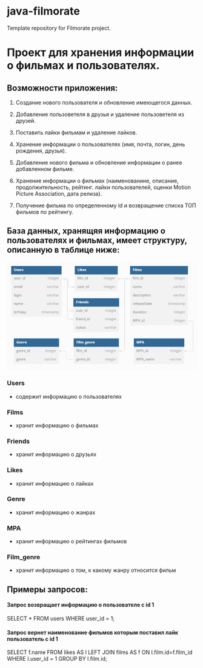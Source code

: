 # java-filmorate
Template repository for Filmorate project.

# Проект для хранения информации о фильмах и пользователях.

## Возможности приложения:

1. Создание нового пользователя и обновление имеющегося данных.

2. Добавление пользоветеля в друзья и удаление пользоветеля из друзей.

3. Поставить лайки фильмам и удаление лайков.

4. Хранение информации о пользователях (имя, почта, логин, день рождения, друзья).

5. Добавление нового фильма и обновление информации о ранее добавленном фильме.

6. Хранение информации о фильмах (наименованине, описание, продолжительность, рейтинг. лайки пользователей, оценки Motion Picture Association, дата релиза).

7. Получение фильма по определенному id и возвращение списка ТОП фильмов по рейтингу.

## База данных, хранящяя информацию о пользователях и фильмах, имеет структуру, описанную в таблице ниже:

<img width="614" alt="image" src="https://github.com/vladrassvet/java-filmorate/blob/main/Database.PNG">


### Users 
- содержит информацию о пользователях

### Films
- хранит информацию о фильмах

### Friends 
- хранит информацию о друзьях

### Likes 
- хранит информацию о лайках

### Genre 
- хранит информацию о жанрах

### MPA 
- хранит информацию о рейтингах фильмов

### Film_genre 
- хранит информацию о том, к какому жанру относится фильм

## Примеры запросов:

#### Запрос возвращает информацию о пользователе с id 1

SELECT *
FROM users
WHERE user_id = 1;

#### Запрос вернет наименование фильмов которым поставил лайк пользователь с id 1

SELECT
f.name
FROM likes AS l
LEFT JOIN films AS f ON l.film.id=f.film_id
WHERE l.user_id = 1
GROUP BY l.film.id;